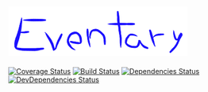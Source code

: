 [![Eventary](assets/eventary.png)](https://github.com/alanhoff/node-eventary)
----
[![Coverage Status](https://img.shields.io/coveralls/alanhoff/node-eventary.svg)](https://coveralls.io/r/alanhoff/node-eventary)
[![Build Status](https://secure.travis-ci.org/alanhoff/node-eventary.png)](https://travis-ci.org/alanhoff/node-eventary)
[![Dependencies Status](https://david-dm.org/alanhoff/node-eventary.png)](https://david-dm.org/alanhoff/node-eventary)
[![DevDependencies Status](https://david-dm.org/alanhoff/node-eventary/dev-status.png)](https://david-dm.org/alanhoff/node-eventary)
